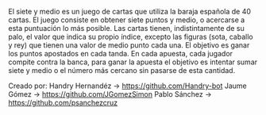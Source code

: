 El siete y medio es un juego de cartas que utiliza la baraja española de 40 cartas. El
juego consiste en obtener siete puntos y medio, o acercarse a esta puntuación lo más
posible. Las cartas tienen, indistintamente de su palo, el valor que indica su propio
índice, excepto las figuras (sota, caballo y rey) que tienen una valor de medio punto
cada una.
El objetivo es ganar los puntos apostados en cada tanda. En cada apuesta, cada jugador
compite contra la banca, para ganar la apuesta el objetivo es intentar sumar siete y
medio o el número más cercano sin pasarse de esta cantidad.


Creado por:
Handry Hernandéz -> https://github.com/Handry-bot 
Jaume Gómez -> https://github.com/JGomezSimon
Pablo Sánchez -> https://github.com/psanchezcruz